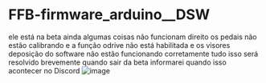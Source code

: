 # FFB-firmware_arduino__DSW
ele está na beta ainda algumas coisas não funcionam direito
os pedais não estão calibrando
e a função odrive não está habilitada
e os visores deposição do software não estão funcionando corretamente
tudo isso será resolvido brevemente quando sair da beta informarei quando isso acontecer no Discord
![image](https://github.com/Valdemir-DSW/FFB-firmware_arduino__DSW/assets/134114016/5266fea6-88ae-4809-93fb-7128c77babee)
